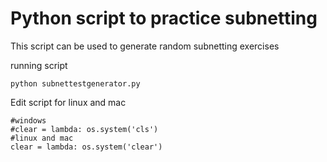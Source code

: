 # Python script to practice subnetting

This script can be used to generate random subnetting exercises

running script
```
python subnettestgenerator.py
```

Edit script for linux and mac
```
#windows
#clear = lambda: os.system('cls')
#linux and mac
clear = lambda: os.system('clear')
```